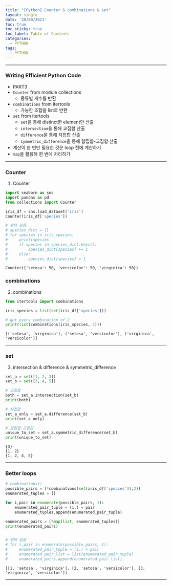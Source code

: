 ```yaml
---
title: "[Python] Counter & combinations & set"
layout: single
date: '20/09/2021'
toc: true
toc_sticky: true
toc_label: Table of Contents
categories:
  - PYTHON
tags:
  - PYTHON
---
```


---
### Writing Efficient Python Code
* PART3
* ```Counter``` from module collections
    * 종류별 개수를 반환
* ```combinations``` from itertools
    * 가능한 조합을 list로 반환
* ```set``` from itertools
    * ```set```을 통해 distinct한 element만 산출
    * ```intersection```을 통해 교집합 산출
    * ```difference```을 통해 차집합 산출
    * ```symmetric_difference```을 통해 합집합-교집합 산출
* 계산이 한 번만 필요한 것은 loop 전에 계산하기
* ```map```을 활용해 한 번에 처리하기

---

### Counter
1) Counter


```python
import seaborn as sns
import pandas as pd
from collections import Counter

iris_df = sns.load_dataset('iris')
Counter(iris_df['species'])

# 위와 같음
# species_dict = {}
# for species in iris_species:
#     print(species
#     if species in species_dict.keys():
#         species_dict[species] += 1
#     else:
#         species_dict[species] = 1
```




    Counter({'setosa': 50, 'versicolor': 50, 'virginica': 50})



### combinations
2) combinations


```python
from itertools import combinations

iris_species = list(set(iris_df['species']))

# get every combination of 2
print(list(combinations(iris_species, 2)))
```

    [('setosa', 'virginica'), ('setosa', 'versicolor'), ('virginica', 'versicolor')]
---


### set
3) intersection & difference & symmetric_difference


```python
set_a = set([1, 2, 3])
set_b = set([3, 4, 5])

# 교집합
both = set_a.intersection(set_b)
print(both)

# 차집합
set_a_only = set_a.difference(set_b)
print(set_a_only)

# 합집합-교집합
unique_to_set = set_a.symmetric_difference(set_b)
print(unique_to_set)
```

    {3}
    {1, 2}
    {1, 2, 4, 5}
---


### Better loops
```python
# combinations()
possible_pairs = [*combinations(set(iris_df['species']),2)]
enumerated_tuples = []

for i,pair in enumerate(possible_pairs, 1):
    enumerated_pair_tuple = (i,) + pair
    enumerated_tuples.append(enumerated_pair_tuple)

enumerated_pairs = [*map(list, enumerated_tuples)]
print(enumerated_pairs)


# 위와 같음
# for i,pair in enumerate(possible_pairs, 1):
#     enumerated_pair_tuple = (i,) + pair
#     enumerated_pair_list = list(enumerated_pair_tuple)
#     enumerated_pairs.append(enumerated_pair_list)
```

    [[1, 'setosa', 'virginica'], [2, 'setosa', 'versicolor'], [3, 'virginica', 'versicolor']]

---